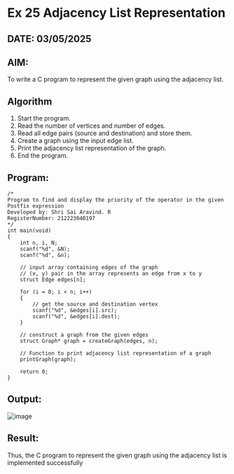 # Ex 25 Adjacency List Representation
## DATE: 03/05/2025
## AIM:
To write a C program to represent the given graph using the adjacency list.

## Algorithm
1. Start the program.
2. Read the number of vertices and number of edges.
3. Read all edge pairs (source and destination) and store them.
4. Create a graph using the input edge list.
5. Print the adjacency list representation of the graph.
6. End the program.

## Program:
```
/*
Program to find and display the priority of the operator in the given Postfix expression
Developed by: Shri Sai Aravind. R
RegisterNumber: 212223040197
*/
int main(void)
{
    int n, i, N;
    scanf("%d", &N);
    scanf("%d", &n);

    // input array containing edges of the graph
    // (x, y) pair in the array represents an edge from x to y
    struct Edge edges[n];

    for (i = 0; i < n; i++)
    {
        // get the source and destination vertex
        scanf("%d", &edges[i].src);
        scanf("%d", &edges[i].dest);
    }

    // construct a graph from the given edges
    struct Graph* graph = createGraph(edges, n);

    // Function to print adjacency list representation of a graph
    printGraph(graph);

    return 0;
}

```

## Output:

![image](https://github.com/user-attachments/assets/39f0befa-6f74-4a5b-aeb9-db001a08a8df)

## Result:
Thus, the C program to represent the given graph using the adjacency list is implemented successfully
